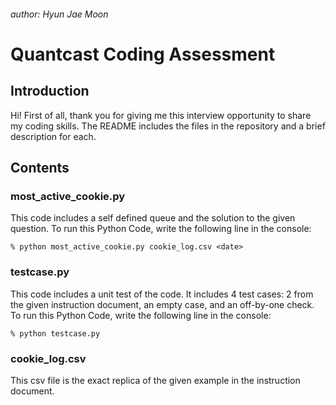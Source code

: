 ###### author: Hyun Jae Moon

# Quantcast Coding Assessment

## Introduction

Hi! First of all, thank you for giving me this interview opportunity to share my coding skills. The README includes the files in the repository and a brief description for each.

## Contents

### most_active_cookie.py

This code includes a self defined queue and the solution to the given question.
To run this Python Code, write the following line in the console:

`% python most_active_cookie.py cookie_log.csv <date>`

### testcase.py

This code includes a unit test of the code. It includes 4 test cases: 2 from the given instruction document, an empty case, and an off-by-one check.
To run this Python Code, write the following line in the console:

`% python testcase.py`

### cookie_log.csv

This csv file is the exact replica of the given example in the instruction document.
